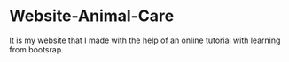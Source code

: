 # Website-Animal-Care
It is my website that I made with the help of an online tutorial with learning from bootsrap.
